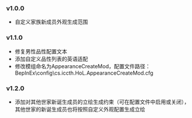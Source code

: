 ### v1.0.0

- 自定义家族新成员外观生成范围

### v1.1.0

- 修复男性品性配置文本
- 添加自定义品性列表的英语适配
- 修改模组命名为AppearanceCreateMod，配置文件路径：BepInEx\config\cs.iccth.HoL.AppearanceCreateMod.cfg

### v1.2.0

- 添加对其他世家新诞生成员的立绘生成约束（可在配置文件中启用或关闭），其他世家的新诞生成员也将按照自定义外观配置生成立绘